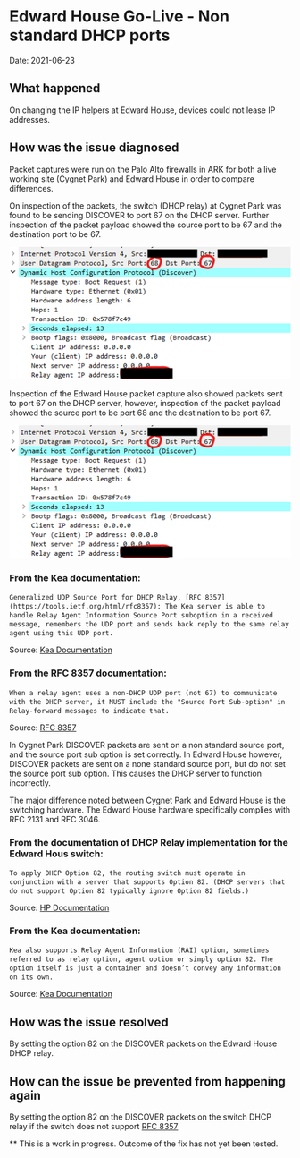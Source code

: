 # Edward House Go-Live - Non standard DHCP ports
Date: 2021-06-23

## What happened
On changing the IP helpers at Edward House, devices could not lease IP addresses.

## How was the issue diagnosed
Packet captures were run on the Palo Alto firewalls in ARK for both a live working site (Cygnet Park) and Edward House in order to compare differences.

On inspection of the packets, the switch (DHCP relay) at Cygnet Park was found to be sending DISCOVER to port 67 on the DHCP server. Further inspection of the packet payload showed the source port to be 67 and the destination port to be 67.

![Cygnet Park DISCOVER packet capture](../images/incident-reports/2021-06-23-edward-house-go-live/edward-house-discover-packet-capture.png "Cygnet Park DISCOVER packet capture")

Inspection of the Edward House packet capture also showed packets sent to port 67 on the DHCP server, however, inspection of the packet
payload showed the source port to be port 68 and the destination to be port 67.

![Edward house DISCOVER packet capture](../images/incident-reports/2021-06-23-edward-house-go-live/edward-house-discover-packet-capture.png "Edward house DISCOVER packet capture")

### From the Kea documentation:

```
Generalized UDP Source Port for DHCP Relay, [RFC 8357](https://tools.ietf.org/html/rfc8357): The Kea server is able to handle Relay Agent Information Source Port suboption in a received message, remembers the UDP port and sends back reply to the same relay agent using this UDP port.
```

Source: [Kea Documentation](https://kea.readthedocs.io/en/latest/arm/dhcp4-srv.html)

### From the RFC 8357 documentation:

```
When a relay agent uses a non-DHCP UDP port (not 67) to communicate with the DHCP server, it MUST include the "Source Port Sub-option" in Relay-forward messages to indicate that.
```

Source: [RFC 8357](https://tools.ietf.org/html/rfc8357)

In Cygnet Park DISCOVER packets are sent on a non standard source port, and the source port sub option is set correctly. In Edward House however, DISCOVER packets are sent on a none standard source port, but do not set the source port sub option. This causes the DHCP server to function incorrectly.

The major difference noted between Cygnet Park and Edward House is the switching hardware. The Edward House hardware specifically complies with RFC 2131 and RFC 3046.

### From the documentation of DHCP Relay implementation for the Edward Hous switch:

```
To apply DHCP Option 82, the routing switch must operate in conjunction with a server that supports Option 82. (DHCP servers that do not support Option 82 typically ignore Option 82 fields.)
```

Source: [HP Documentation](https://techhub.hpe.com/eginfolib/networking/docs/switches/RA/15-18/5998-8165_ra_2620_mrg/content/ch03s09.html)

### From the Kea documentation:


```
Kea also supports Relay Agent Information (RAI) option, sometimes referred to as relay option, agent option or simply option 82. The option itself is just a container and doesn’t convey any information on its own.
```
Source: [Kea Documentation](https://kea.readthedocs.io/en/latest/arm/dhcp4-srv.html)

## How was the issue resolved
By setting the option 82 on the DISCOVER packets on the Edward House DHCP relay.

## How can the issue be prevented from happening again
By setting the option 82 on the DISCOVER packets on the switch DHCP relay if the switch does not support [RFC 8357](https://tools.ietf.org/html/rfc8357)


** This is a work in progress. Outcome of the fix has not yet been tested.
